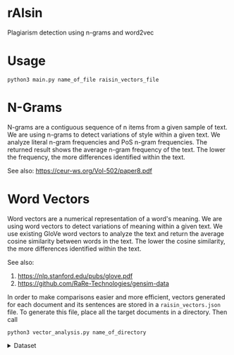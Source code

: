 # rAIsin
Plagiarism detection using n-grams and word2vec

# Usage
```
python3 main.py name_of_file raisin_vectors_file
```

# N-Grams
N-grams are a contiguous sequence of n items from a given sample of text. We are using n-grams to detect variations of style within a given text. We analyze literal n-gram frequencies and PoS n-gram frequencies.
The returned result shows the average n-gram frequency of the text. The lower the frequency, the more differences identified within the text.

See also: https://ceur-ws.org/Vol-502/paper8.pdf

# Word Vectors
Word vectors are a numerical representation of a word's meaning. We are using word vectors to detect variations of meaning within a given text. We use existing GloVe word vectors to analyze the text and return the average cosine similarity between words in the text. The lower the cosine similarity, the more differences identified within the text.

See also:
1. https://nlp.stanford.edu/pubs/glove.pdf
2. https://github.com/RaRe-Technologies/gensim-data

In order to make comparisons easier and more efficient, vectors generated for each document and its sentences are stored in a `raisin_vectors.json` file. To generate this file, place all the target documents in a directory. Then call
```
python3 vector_analysis.py name_of_directory
```

<details><summary>Dataset</summary>


Corpus is a shortened version of [PAN-PC-11](https://webis.de/data/pan-pc-11.html), selecting texts between 4500-5500 words. They are divided in the following:

[clean](./data/clean/) --> 740 texts without any plagiarism

[plag](./data/plag/) --> 706 texts with different types of plagiarism (translation, obfuscated, among others)

[sus](./data/sus/) --> 40 texts, some with plagiarism, some without (meant to help us determine our model's efficiency)

Each text has an accompanying `.xml`, with data regarding plagiarism (if any) and source.

</details>